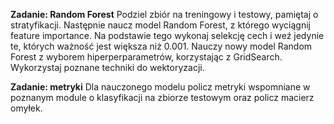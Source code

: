 **Zadanie: Random Forest**
Podziel zbiór na treningowy i testowy, pamiętaj o stratyfikacji. Następnie naucz model Random Forest, z którego wyciągnij feature importance. Na podstawie tego wykonaj selekcję cech i weź jedynie te, których ważność jest większa niż 0.001. Nauczy nowy model Random Forest z wyborem hiperperparametrów, korzystając z GridSearch. Wykorzystaj poznane techniki do wektoryzacji.

**Zadanie: metryki**
Dla nauczonego modelu policz metryki wspomniane w poznanym module o klasyfikacji na zbiorze testowym oraz policz macierz omyłek.
